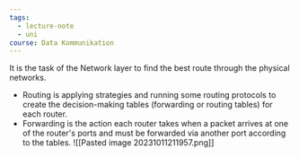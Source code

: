 ```yaml
---
tags:
  - lecture-note
  - uni
course: Data Kommunikation
---
```

It is the task of the Network layer to find the best route through the physical networks.

* Routing is applying strategies and running some routing protocols to create the decision-making tables (forwarding or routing tables) for each router.
* Forwarding is the action each router takes when a packet arrives at one of the router's ports and must be forwarded via another port according to the tables.
![[Pasted image 20231011211957.png]]
